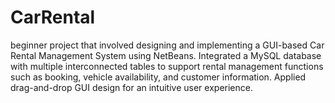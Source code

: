 # CarRental
beginner project that involved designing and implementing a GUI-based Car Rental Management System using NetBeans. Integrated a MySQL database with multiple interconnected tables to support rental management functions such as booking, vehicle availability, and customer information. Applied drag-and-drop GUI design for an intuitive user experience.

